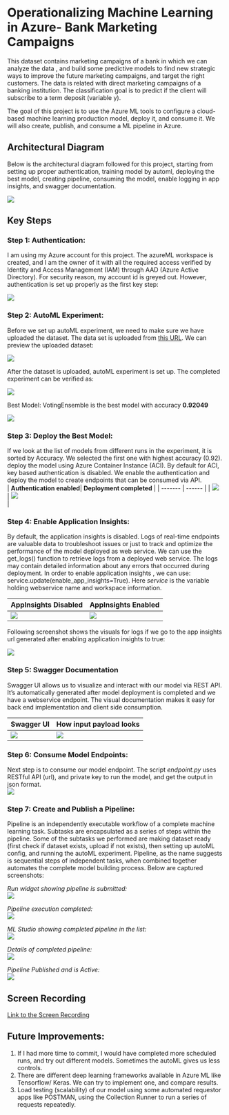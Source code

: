 
# Operationalizing Machine Learning in Azure- Bank Marketing Campaigns

This dataset contains marketing campaigns of a bank in which we can analyze the data , and build some predictive models to find new strategic ways to improve the future marketing campaigns, and target the right customers. The data is related with direct marketing campaigns of a banking institution. The classification goal is to predict if the client will subscribe to a term deposit (variable y).

The goal of this project is to use the Azure ML tools to configure a cloud-based machine learning production model, deploy it, and consume it. We will also create, publish, and consume a ML pipeline in Azure.

## Architectural Diagram

Below is the architectural diagram followed for this project, starting from setting up proper authentication, training model by automl, deploying the best model, creating pipeline, consuming the model, enable logging in app insights, and swagger documentation. <br/>

<kbd><img src= "./images/architecture.png"> </kbd>

## Key Steps
### Step 1: Authentication:
I am using my Azure account for this project. The azureML workspace is created, and I am the owner of it with all the required access verified by Identity and Access Management (IAM) through AAD (Azure Active Directory). For security reason, my account id is greyed out. However, authentication is set up properly as the first key step: <br/>

<kbd><img src= "./images/access.png"> </kbd> <br/>

### Step 2: AutoML Experiment:
Before we set up autoML experiment, we need to make sure we have uploaded the dataset. The data set is uploaded from [this URL](https://automlsamplenotebookdata.blob.core.windows.net/automl-sample-notebook-data/bankmarketing_train.csv). We can preview the uploaded dataset: <br/>

<kbd><img src= "./images/dataset_uploaded.png"> </kbd> <br/>

After the dataset is uploaded, autoML experiment is set up. The completed experiment can be verified as: <br/>

<kbd><img src= "./images/exp_complete.png"> </kbd> <br/>

Best Model: VotingEnsemble is the best model with accuracy **0.92049** <br/>

<kbd><img src= "./images/votingEnsemble.png"> </kbd> <br/>

### Step 3: Deploy the Best Model:
If we look at the list of models from different runs in the experiment, it is sorted by Accuracy. We selected the first one with highest accuracy (0.92). deploy the model using Azure Container Instance (ACI). By default for ACI, key based authentication is disabled. We enable the authentication and deploy the model to create endpoints that can be consumed via API. <br/>
| **Authentication enabled**| **Deployment completed** |
| ------- | ------ | 
| <kbd><img src= "./images/enable_auth_deploy.png"> </kbd> <br/> | <kbd><img src= "./images/endpoint_ready.png"> </kbd> <br/> | 

### Step 4: Enable Application Insights:
By default, the application insights is disabled. Logs of real-time endpoints are valuable data to troubleshoot issues or just to track and optimize the performance of the model deployed as web service. We can use the get_logs() function to retrieve logs from a deployed web service. The logs may contain detailed information about any errors that occurred during deployment. 
In order to enable application insights , we can use: service.update(enable_app_insights=True). Here *service* is the variable holding webservice name and workspace information.

| **AppInsights Disabled**| **AppInsights Enabled** |
| ------- | ------ | 
| <kbd><img src= "./images/enable_false.png"> </kbd> <br/> | <kbd><img src= "./images/enable_true.png"> </kbd> <br/> | 

Following screenshot shows the visuals for logs if we go to the app insights url generated after enabling application insights to true: <br/>

<kbd><img src= "./images/log_visuals.png"> </kbd> <br/>

### Step 5: Swagger Documentation
Swagger UI allows us to visualize and interact with our model via REST API. It’s automatically generated after model deployment is completed and we have a webservice endpoint. The visual documentation makes it easy for back end implementation and client side consumption.

| **Swagger UI**| **How input payload looks** |
| ------- | ------ | 
| <kbd><img src= "./images/swagger.png"> </kbd> <br/> |  <kbd><img src= "./images/inputpayload.png"> </kbd> <br/>| 

### Step 6: Consume Model Endpoints:
Next step is to consume our model endpoint. The script *endpoint.py* uses RESTful API (url), and private key to run the model, and get the output in json format. <br/>
<kbd><img src= "./images/endpoint_results.png"> </kbd> <br/>
 
 ### Step 7: Create and Publish a Pipeline:
Pipeline is an independently executable workflow of a complete machine learning task. Subtasks are encapsulated as a series of steps within the pipeline. Some of the subtasks we performed are making dataset ready (first check if dataset exists, upload if not exists), then setting up autoML config, and running the autoML experiment. Pipeline, as the name suggests is sequential steps of independent tasks, when combined together automates the complete model building process. Below are captured screenshots:

*Run widget showing pipeline is submitted:*
<br/>
<kbd><img src= "./images/run_widget.png"> </kbd> <br/>

*Pipeline execution completed:*
<br/> 
<kbd><img src= "./images/pipeline_execution.png"> </kbd> <br/>

*ML Studio showing completed pipeline in the list:*
<br/> 
<kbd><img src= "./images/pipeline_list.png"> </kbd> <br/>

*Details of completed pipeline:*
<br/> 
<kbd><img src= "./images/pipeline_run_complete.png"> </kbd> <br/>

*Pipeline Published and is Active:*
<br/> 
<kbd><img src= "./images/pipeline_active.png"> </kbd> <br/>


## Screen Recording
[Link to the Screen Recording](https://www.youtube.com/watch?v=ul0ZSpS8bPo)

## Future Improvements:
1. If I had more time to commit, I would have completed more scheduled runs, and try out different models. Sometimes the autoML gives us less controls.
2. There are different deep learning frameworks available in Azure ML like Tensorflow/ Keras. We can try to implement one, and compare results.
3. Load testing (scalability) of our model using some automated requestor apps like POSTMAN, using the Collection Runner to run a series of requests repeatedly.
